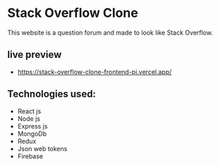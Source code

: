 # Stack Overflow Clone

This website is a question forum and made to look like Stack Overflow.

## live preview

- https://stack-overflow-clone-frontend-pi.vercel.app/

## Technologies used:

- React js
- Node js
- Express js
- MongoDb
- Redux
- Json web tokens
- Firebase 


